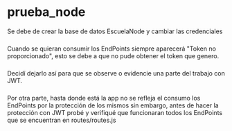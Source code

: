 # prueba_node
Se debe de crear la base de datos EscuelaNode y cambiar las credenciales
###
Cuando se quieran consumir los EndPoints siempre aparecerá "Token no proporcionado", esto se debe a que no pude obtener el token que genero.
###
Decidí dejarlo así para que se observe o evidencie una parte del trabajo con JWT.
###
Por otra parte, hasta donde está la app no se refleja el consumo los EndPoints por la protección de los mismos sin embargo, 
antes de hacer la protección con JWT probé y verifiqué que funcionaran todos los EndPoints que se encuentran en routes/routes.js
